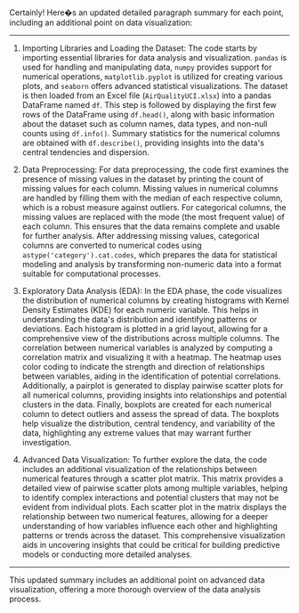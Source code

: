 Certainly! Here�s an updated detailed paragraph summary for each point, including an additional point on data visualization:

---

1. Importing Libraries and Loading the Dataset:
The code starts by importing essential libraries for data analysis and visualization. `pandas` is used for handling and manipulating data, `numpy` provides support for numerical operations, `matplotlib.pyplot` is utilized for creating various plots, and `seaborn` offers advanced statistical visualizations. The dataset is then loaded from an Excel file (`AirQualityUCI.xlsx`) into a pandas DataFrame named `df`. This step is followed by displaying the first few rows of the DataFrame using `df.head()`, along with basic information about the dataset such as column names, data types, and non-null counts using `df.info()`. Summary statistics for the numerical columns are obtained with `df.describe()`, providing insights into the data's central tendencies and dispersion.

2. Data Preprocessing:
For data preprocessing, the code first examines the presence of missing values in the dataset by printing the count of missing values for each column. Missing values in numerical columns are handled by filling them with the median of each respective column, which is a robust measure against outliers. For categorical columns, the missing values are replaced with the mode (the most frequent value) of each column. This ensures that the data remains complete and usable for further analysis. After addressing missing values, categorical columns are converted to numerical codes using `astype('category').cat.codes`, which prepares the data for statistical modeling and analysis by transforming non-numeric data into a format suitable for computational processes.

3. Exploratory Data Analysis (EDA):
In the EDA phase, the code visualizes the distribution of numerical columns by creating histograms with Kernel Density Estimates (KDE) for each numeric variable. This helps in understanding the data's distribution and identifying patterns or deviations. Each histogram is plotted in a grid layout, allowing for a comprehensive view of the distributions across multiple columns. The correlation between numerical variables is analyzed by computing a correlation matrix and visualizing it with a heatmap. The heatmap uses color coding to indicate the strength and direction of relationships between variables, aiding in the identification of potential correlations. Additionally, a pairplot is generated to display pairwise scatter plots for all numerical columns, providing insights into relationships and potential clusters in the data. Finally, boxplots are created for each numerical column to detect outliers and assess the spread of data. The boxplots help visualize the distribution, central tendency, and variability of the data, highlighting any extreme values that may warrant further investigation.

4. Advanced Data Visualization:
To further explore the data, the code includes an additional visualization of the relationships between numerical features through a scatter plot matrix. This matrix provides a detailed view of pairwise scatter plots among multiple variables, helping to identify complex interactions and potential clusters that may not be evident from individual plots. Each scatter plot in the matrix displays the relationship between two numerical features, allowing for a deeper understanding of how variables influence each other and highlighting patterns or trends across the dataset. This comprehensive visualization aids in uncovering insights that could be critical for building predictive models or conducting more detailed analyses.

---

This updated summary includes an additional point on advanced data visualization, offering a more thorough overview of the data analysis process.

